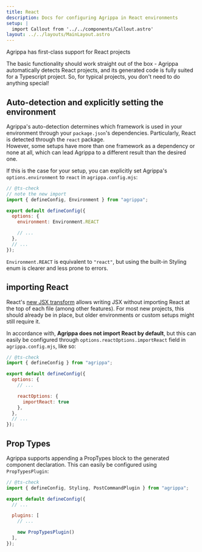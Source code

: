 ```yaml
---
title: React
description: Docs for configuring Agrippa in React environments
setup: |
  import Callout from '../../components/Callout.astro'
layout: ../../layouts/MainLayout.astro
---
```


<Callout type="success">
  <p slot="header">Agrippa has first-class support for React projects</p>
The basic functionality should work straight out of the box - Agrippa automatically detects React projects, and its generated code is fully suited for a Typescript project.
So, for typical projects, you don't need to do anything special!
</Callout>

## Auto-detection and explicitly setting the environment

Agrippa's auto-detection determines which framework is used in your environment through your `package.json`'s dependencies. Particularly, React is detected through the `react` package. <br/>
However, some setups have more than one framework as a dependency or none at all, which can lead Agrippa to a different result than the desired one. 

If this is the case for your setup, you can explicitly set Agrippa's `options.environment` to `react` in `agrippa.config.mjs`:

```js
// @ts-check
// note the new import
import { defineConfig, Environment } from "agrippa";

export default defineConfig({
  options: {
    environment: Environment.REACT

    // ...
  },
  // ...
});
```

`Environment.REACT` is equivalent to `"react"`, but using the built-in Styling enum is clearer and less prone to errors.

## importing React

React's [new JSX transform](https://reactjs.org/blog/2020/09/22/introducing-the-new-jsx-transform.html) allows writing JSX without importing React at the top of each file (among other features). For most new projects, this should already be in place, but older environments or custom setups might still require it. 

In accordance with, **Agrippa does not import React by default**, but this can easily be configured through `options.reactOptions.importReact` field in `agrippa.config.mjs`, like so:

```js
// @ts-check
import { defineConfig } from "agrippa";

export default defineConfig({
  options: {
    // ...

    reactOptions: {
      importReact: true
    },
  },
  // ...
});
```

## Prop Types

Agrippa supports appending a PropTypes block to the generated component declaration. This can easily be configured using `PropTypesPlugin`:

```js
// @ts-check
import { defineConfig, Styling, PostCommandPlugin } from "agrippa";

export default defineConfig({
  // ...

  plugins: [
    // ...

    new PropTypesPlugin()
  ],
});
```
